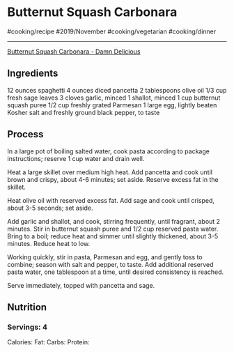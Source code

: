 # Butternut Squash Carbonara
#cooking/recipe #2019/November #cooking/vegetarian #cooking/dinner
- - - -
[Butternut Squash Carbonara - Damn Delicious](https://damndelicious.net/2018/10/28/butternut-squash-carbonara/)

## Ingredients
12 ounces spaghetti
4 ounces diced pancetta
2 tablespoons olive oil
1/3 cup fresh sage leaves
3 cloves garlic, minced
1 shallot, minced
1 cup butternut squash puree
1/2 cup freshly grated Parmesan
1 large egg, lightly beaten
Kosher salt and freshly ground black pepper, to taste

## Process
In a large pot of boiling salted water, cook pasta according to package instructions; reserve 1 cup water and drain well.

Heat a large skillet over medium high heat. Add pancetta and cook until brown and crispy, about 4-6 minutes; set aside. Reserve excess fat in the skillet.

Heat olive oil with reserved excess fat. Add sage and cook until crisped, about 3-5 seconds; set aside.

Add garlic and shallot, and cook, stirring frequently, until fragrant, about 2 minutes.
Stir in butternut squash puree and 1/2 cup reserved pasta water. Bring to a boil; reduce heat and simmer until slightly thickened, about 3-5 minutes. Reduce heat to low.

Working quickly, stir in pasta, Parmesan and egg, and gently toss to combine; season with salt and pepper, to taste. Add additional reserved pasta water, one tablespoon at a time, until desired consistency is reached.

Serve immediately, topped with pancetta and sage.

## Nutrition
### Servings: 4
Calories: 
Fat: 
Carbs: 
Protein: 